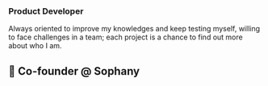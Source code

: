 ### Product Developer

Always oriented to improve my knowledges and keep testing myself, willing to face challenges in a team; each project is a chance to find out more about who I am. 

## :rocket: Co-founder @ Sophany


